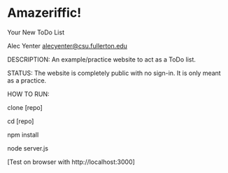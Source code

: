 # Amazeriffic!
Your New ToDo List

Alec Yenter
alecyenter@csu.fullerton.edu

DESCRIPTION:
An example/practice website to act as a ToDo list.

STATUS:
The website is completely public with no sign-in. It is only meant as a practice.


HOW TO RUN:

clone [repo]

cd [repo]

npm install

node server.js

[Test on browser with http://localhost:3000]